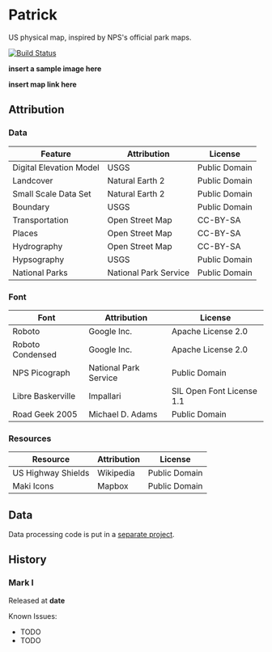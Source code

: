 # Patrick

US physical map, inspired by NPS's official park maps.

[![Build Status](https://travis-ci.org/Kotaimen/maps-Patrick.svg?branch=master)](https://travis-ci.org/Kotaimen/maps-Patrick)

**insert a sample image here**

**insert map link here**


## Attribution

### Data

Feature                 | Attribution             | License 
------------------------|-------------------------|---------------
Digital Elevation Model | USGS                    | Public Domain
Landcover               | Natural Earth 2         | Public Domain
Small Scale Data Set    | Natural Earth 2         | Public Domain
Boundary                | USGS                    | Public Domain
Transportation          | Open Street Map         | CC-BY-SA
Places                  | Open Street Map         | CC-BY-SA
Hydrography             | Open Street Map         | CC-BY-SA
Hypsography             | USGS                    | Public Domain
National Parks          | National Park Service   | Public Domain

### Font

Font                    | Attribution             | License
------------------------|-------------------------|---------------
Roboto                  | Google Inc.             | Apache License 2.0
Roboto Condensed        | Google Inc.             | Apache License 2.0
NPS Picograph           | National Park Service   | Public Domain
Libre Baskerville       | Impallari               | SIL Open Font License 1.1
Road Geek 2005          | Michael D. Adams        | Public Domain

### Resources 

Resource                | Attribution             | License
------------------------|-------------------------|----------------
US Highway Shields      | Wikipedia               | Public Domain
Maki Icons              | Mapbox                  | Public Domain


## Data

Data processing code is put in a [separate project](https://github.com/Kotaimen/maps-Patrick).

## History

### Mark I

Released at **date**

Known Issues:

- TODO
- TODO
